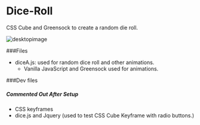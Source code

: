 # Dice-Roll
CSS Cube and Greensock to create a random die roll.

![desktopimage](https://cloud.githubusercontent.com/assets/17518011/16884752/1c1d073a-4a99-11e6-9ccb-43d7be012112.PNG)


###Files
- diceA.js: used for random dice roll and other animations.
  - Vanilla JavaScript and Greensock used for animations.


###Dev files
##### Commented Out After Setup
- CSS keyframes
- dice.js and Jquery (used to test CSS Cube Keyframe with radio buttons.)
